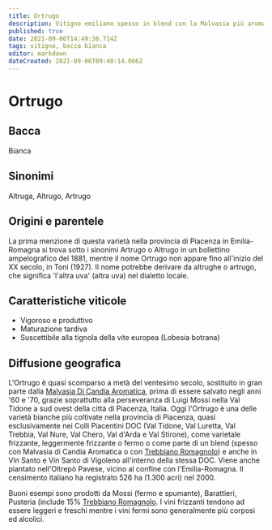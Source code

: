 ```yaml
---
title: Ortrugo
description: Vitigno emiliano spesso in blend con la Malvasia più aromatica.
published: true
date: 2021-09-06T14:49:38.714Z
tags: vitigno, bacca bianca
editor: markdown
dateCreated: 2021-09-06T09:40:14.066Z
---
```


# Ortrugo

## Bacca
Bianca
## Sinonimi
Altruga, Altrugo, Artrugo

## Origini e parentele

La prima menzione di questa varietà nella provincia di Piacenza in Emilia-Romagna si trova sotto i sinonimi Artrugo o Altrugo in un bollettino ampelografico del 1881, mentre il nome Ortrugo non appare fino all'inizio del XX secolo, in Toni (1927). Il nome potrebbe derivare da altrughe o artrugo, che significa 'l'altra uva' (altra uva) nel dialetto locale.

## Caratteristiche viticole
- Vigoroso e produttivo
- Maturazione tardiva
- Suscettibile alla tignola della vite europea (Lobesia botrana)

## Diffusione geografica
L'Ortrugo è quasi scomparso a metà del ventesimo secolo, sostituito in gran parte dalla [Malvasia Di Candia Aromatica](/vitigni/Italia/bacca-bianca/malvasia-di-candia-aromatica), prima di essere salvato negli anni '60 e '70, grazie soprattutto alla perseveranza di Luigi Mossi nella Val Tidone a sud ovest della città di Piacenza, Italia. Oggi l'Ortrugo è una delle varietà bianche più coltivate nella provincia di Piacenza, quasi esclusivamente nei Colli Piacentini DOC (Val Tidone, Val Luretta, Val Trebbia, Val Nure, Val Chero, Val d'Arda e Val Stirone), come varietale frizzante, leggermente frizzante o fermo o come parte di un blend (spesso con Malvasia di Candia Aromatica o con [Trebbiano Romagnolo](/vitigni/Italia/bacca-bianca/trebbiano-romagnolo)) e anche in Vin Santo e Vin Santo di Vigoleno all'interno della stessa DOC. Viene anche piantato nell'Oltrepò Pavese, vicino al confine con l'Emilia-Romagna. Il censimento italiano ha registrato 526 ha (1.300 acri) nel 2000.

Buoni esempi sono prodotti da Mossi (fermo e spumante), Barattieri, Pusteria (include 15% [Trebbiano Romagnolo](/vitigni/Italia/bacca-bianca/trebbiano-romagnolo). I vini frizzanti tendono ad essere leggeri e freschi mentre i vini fermi sono generalmente più corposi ed alcolici.